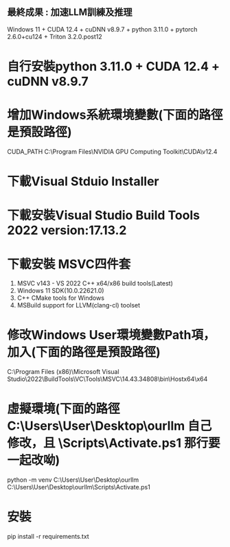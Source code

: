 ## 最終成果 : 加速LLM訓練及推理
Windows 11 + CUDA 12.4 + cuDNN v8.9.7 + python 3.11.0 + pytorch 2.6.0+cu124 + Triton 3.2.0.post12

# 自行安裝python 3.11.0 + CUDA 12.4 + cuDNN v8.9.7

# 增加Windows系統環境變數(下面的路徑是預設路徑)
CUDA_PATH
C:\Program Files\NVIDIA GPU Computing Toolkit\CUDA\v12.4

# 下載Visual Stduio Installer
# 下載安裝Visual Studio Build Tools 2022    version:17.13.2
# 下載安裝 MSVC四件套
1. MSVC v143 - VS 2022 C++ x64/x86 build tools(Latest)
2. Windows 11 SDK(10.0.22621.0)
3. C++ CMake tools for Windows
4. MSBuild support for LLVM(clang-cl) toolset 

# 修改Windows User環境變數Path項，加入(下面的路徑是預設路徑)
C:\Program Files (x86)\Microsoft Visual Studio\2022\BuildTools\VC\Tools\MSVC\14.43.34808\bin\Hostx64\x64

# 虛擬環境(下面的路徑 C:\Users\User\Desktop\ourllm 自己修改，且 \Scripts\Activate.ps1 那行要一起改呦)
python -m venv C:\Users\User\Desktop\ourllm
C:\Users\User\Desktop\ourllm\Scripts\Activate.ps1

# 安裝
pip install -r requirements.txt
